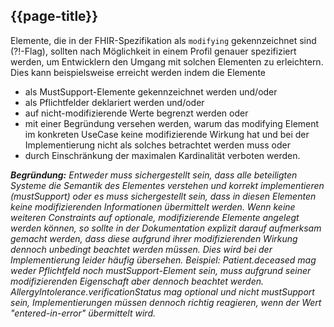 ## {{page-title}}

Elemente, die in der FHIR-Spezifikation als `modifying` gekennzeichnet sind (?!-Flag), sollten nach Möglichkeit in einem Profil genauer spezifiziert werden, um Entwicklern den Umgang mit solchen Elementen zu erleichtern. Dies kann beispielsweise erreicht werden indem die Elemente 
  * als MustSupport-Elemente gekennzeichnet werden und/oder
  * als Pflichtfelder deklariert werden und/oder
  * auf nicht-modifizierende Werte begrenzt werden oder
  * mit einer Begründung versehen werden, warum das modifying Element im konkreten UseCase keine modifizierende Wirkung hat und bei der Implementierung nicht als solches betrachtet werden muss oder
  * durch Einschränkung der maximalen Kardinalität verboten werden. 

***Begründung:** Entweder muss sichergestellt sein, dass alle beteiligten Systeme die Semantik des Elementes verstehen und korrekt implementieren (mustSupport) oder es muss sichergestellt sein, dass in diesen Elementen keine modifizierenden Informationen übermittelt werden. Wenn keine weiteren Constraints auf optionale, modifizierende Elemente angelegt werden können, so sollte in der Dokumentation explizit darauf aufmerksam gemacht werden, dass diese aufgrund ihrer modifizierenden Wirkung dennoch unbedingt beachtet werden müssen. Dies wird bei der Implementierung leider häufig übersehen. Beispiel: Patient.deceased mag weder Pflichtfeld noch mustSupport-Element sein, muss aufgrund seiner modifizierenden Eigenschaft aber dennoch beachtet werden. AllergyIntolerance.verificationStatus mag optional und nicht mustSupport sein, Implementierungen müssen dennoch richtig reagieren, wenn der Wert "entered-in-error" übermittelt wird.*